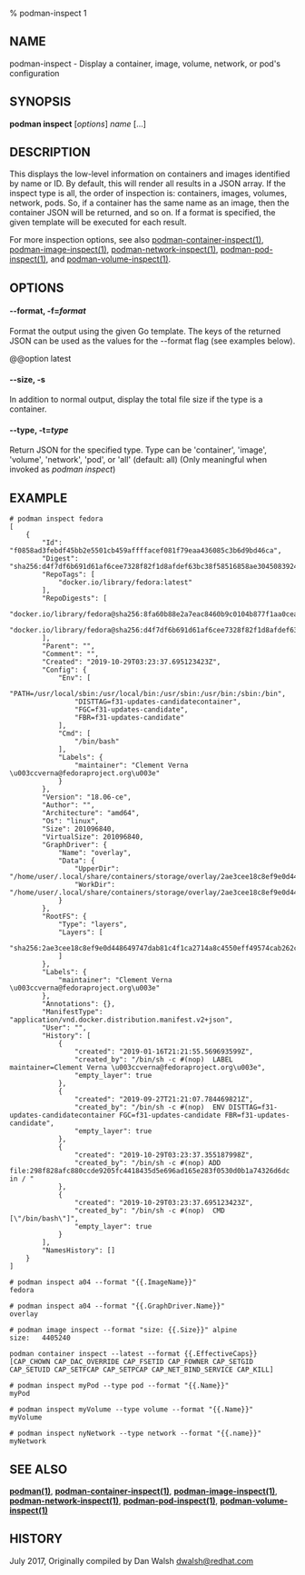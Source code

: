 % podman-inspect 1

## NAME

podman\-inspect - Display a container, image, volume, network, or pod's configuration

## SYNOPSIS

**podman inspect** [*options*] _name_ [...]

## DESCRIPTION

This displays the low-level information on containers and images identified by name or ID. By default, this will render
all results in a JSON array. If the inspect type is all, the order of inspection is: containers, images, volumes, network, pods.
So, if a container has the same name as an image, then the container JSON will be returned, and so on.
If a format is specified, the given template will be executed for each result.

For more inspection options, see also
[podman-container-inspect(1)](podman-container-inspect.md),
[podman-image-inspect(1)](podman-image-inspect.md),
[podman-network-inspect(1)](podman-network-inspect.md),
[podman-pod-inspect(1)](podman-pod-inspect.md), and
[podman-volume-inspect(1)](podman-volume-inspect.md).

## OPTIONS

#### **--format**, **-f**=_format_

Format the output using the given Go template.
The keys of the returned JSON can be used as the values for the --format flag (see examples below).

@@option latest

#### **--size**, **-s**

In addition to normal output, display the total file size if the type is a container.

#### **--type**, **-t**=_type_

Return JSON for the specified type. Type can be 'container', 'image', 'volume', 'network', 'pod', or 'all' (default: all)
(Only meaningful when invoked as _podman inspect_)

## EXAMPLE

```
# podman inspect fedora
[
    {
        "Id": "f0858ad3febdf45bb2e5501cb459affffacef081f79eaa436085c3b6d9bd46ca",
        "Digest": "sha256:d4f7df6b691d61af6cee7328f82f1d8afdef63bc38f58516858ae3045083924a",
        "RepoTags": [
            "docker.io/library/fedora:latest"
        ],
        "RepoDigests": [
            "docker.io/library/fedora@sha256:8fa60b88e2a7eac8460b9c0104b877f1aa0cea7fbc03c701b7e545dacccfb433",
            "docker.io/library/fedora@sha256:d4f7df6b691d61af6cee7328f82f1d8afdef63bc38f58516858ae3045083924a"
        ],
        "Parent": "",
        "Comment": "",
        "Created": "2019-10-29T03:23:37.695123423Z",
        "Config": {
            "Env": [
                "PATH=/usr/local/sbin:/usr/local/bin:/usr/sbin:/usr/bin:/sbin:/bin",
                "DISTTAG=f31-updates-candidatecontainer",
                "FGC=f31-updates-candidate",
                "FBR=f31-updates-candidate"
            ],
            "Cmd": [
                "/bin/bash"
            ],
            "Labels": {
                "maintainer": "Clement Verna \u003ccverna@fedoraproject.org\u003e"
            }
        },
        "Version": "18.06-ce",
        "Author": "",
        "Architecture": "amd64",
        "Os": "linux",
        "Size": 201096840,
        "VirtualSize": 201096840,
        "GraphDriver": {
            "Name": "overlay",
            "Data": {
                "UpperDir": "/home/user/.local/share/containers/storage/overlay/2ae3cee18c8ef9e0d448649747dab81c4f1ca2714a8c4550eff49574cab262c9/diff",
                "WorkDir": "/home/user/.local/share/containers/storage/overlay/2ae3cee18c8ef9e0d448649747dab81c4f1ca2714a8c4550eff49574cab262c9/work"
            }
        },
        "RootFS": {
            "Type": "layers",
            "Layers": [
                "sha256:2ae3cee18c8ef9e0d448649747dab81c4f1ca2714a8c4550eff49574cab262c9"
            ]
        },
        "Labels": {
            "maintainer": "Clement Verna \u003ccverna@fedoraproject.org\u003e"
        },
        "Annotations": {},
        "ManifestType": "application/vnd.docker.distribution.manifest.v2+json",
        "User": "",
        "History": [
            {
                "created": "2019-01-16T21:21:55.569693599Z",
                "created_by": "/bin/sh -c #(nop)  LABEL maintainer=Clement Verna \u003ccverna@fedoraproject.org\u003e",
                "empty_layer": true
            },
            {
                "created": "2019-09-27T21:21:07.784469821Z",
                "created_by": "/bin/sh -c #(nop)  ENV DISTTAG=f31-updates-candidatecontainer FGC=f31-updates-candidate FBR=f31-updates-candidate",
                "empty_layer": true
            },
            {
                "created": "2019-10-29T03:23:37.355187998Z",
                "created_by": "/bin/sh -c #(nop) ADD file:298f828afc880ccde9205fc4418435d5e696ad165e283f0530d0b1a74326d6dc in / "
            },
            {
                "created": "2019-10-29T03:23:37.695123423Z",
                "created_by": "/bin/sh -c #(nop)  CMD [\"/bin/bash\"]",
                "empty_layer": true
            }
        ],
        "NamesHistory": []
    }
]
```

```
# podman inspect a04 --format "{{.ImageName}}"
fedora
```

```
# podman inspect a04 --format "{{.GraphDriver.Name}}"
overlay
```

```
# podman image inspect --format "size: {{.Size}}" alpine
size:   4405240
```

```
podman container inspect --latest --format {{.EffectiveCaps}}
[CAP_CHOWN CAP_DAC_OVERRIDE CAP_FSETID CAP_FOWNER CAP_SETGID CAP_SETUID CAP_SETFCAP CAP_SETPCAP CAP_NET_BIND_SERVICE CAP_KILL]
```

```
# podman inspect myPod --type pod --format "{{.Name}}"
myPod
```

```
# podman inspect myVolume --type volume --format "{{.Name}}"
myVolume
```

```
# podman inspect nyNetwork --type network --format "{{.name}}"
myNetwork
```

## SEE ALSO

**[podman(1)](podman.md)**, **[podman-container-inspect(1)](podman-container-inspect.md)**, **[podman-image-inspect(1)](podman-image-inspect.md)**, **[podman-network-inspect(1)](podman-network-inspect.md)**, **[podman-pod-inspect(1)](podman-pod-inspect.md)**, **[podman-volume-inspect(1)](podman-volume-inspect.md)**

## HISTORY

July 2017, Originally compiled by Dan Walsh <dwalsh@redhat.com>
